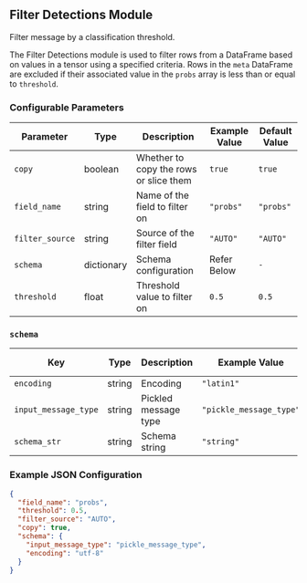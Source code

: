 <!--
SPDX-FileCopyrightText: Copyright (c) 2022-2025, NVIDIA CORPORATION & AFFILIATES. All rights reserved.
SPDX-License-Identifier: Apache-2.0

Licensed under the Apache License, Version 2.0 (the "License");
you may not use this file except in compliance with the License.
You may obtain a copy of the License at

http://www.apache.org/licenses/LICENSE-2.0

Unless required by applicable law or agreed to in writing, software
distributed under the License is distributed on an "AS IS" BASIS,
WITHOUT WARRANTIES OR CONDITIONS OF ANY KIND, either express or implied.
See the License for the specific language governing permissions and
limitations under the License.
-->

## Filter Detections Module

Filter message by a classification threshold.

The Filter Detections module is used to filter rows from a DataFrame based on values in a tensor using a specified
criteria. Rows in the `meta` DataFrame are excluded if their associated value in the `probs` array is less than or equal
to `threshold`.

### Configurable Parameters

| Parameter       | Type       | Description                            | Example Value | Default Value   |
|-----------------|------------|----------------------------------------|---------------|-----------------|
| `copy`          | boolean    | Whether to copy the rows or slice them | `true`          | `true`          |
| `field_name`    | string     | Name of the field to filter on         | `"probs"`       | `"probs"`         |
| `filter_source` | string     | Source of the filter field             | `"AUTO"`        | `"AUTO"`          |
| `schema`        | dictionary | Schema configuration                   | Refer Below     | `-`             |
| `threshold`     | float      | Threshold value to filter on           | `0.5`           | `0.5`           |

### `schema`

| Key                  | Type   | Description          | Example Value         | Default Value |
|----------------------|--------|----------------------|-----------------------|---------------|
| `encoding`           | string | Encoding             | `"latin1"`              | `"latin1"`      |
| `input_message_type` | string | Pickled message type | `"pickle_message_type"` | `[Required]`  |
| `schema_str`         | string | Schema string        | `"string"`              | `[Required]`  |

### Example JSON Configuration

```json
{
  "field_name": "probs",
  "threshold": 0.5,
  "filter_source": "AUTO",
  "copy": true,
  "schema": {
    "input_message_type": "pickle_message_type",
    "encoding": "utf-8"
  }
}
```
